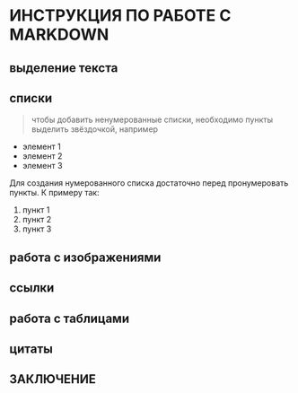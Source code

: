 # ИНСТРУКЦИЯ ПО РАБОТЕ С MARKDOWN

## выделение текста

## списки

> чтобы добавить ненумерованные списки, необходимо пункты выделить звёздочкой, например
* элемент 1
* элемент 2
* элемент 3

Для создания нумерованного списка достаточно перед пронумеровать пункты. К примеру так:
1. пункт 1
2. пункт 2
3. пункт 3
## работа с изображениями

## ссылки

## работа с таблицами

## цитаты

## ЗАКЛЮЧЕНИЕ